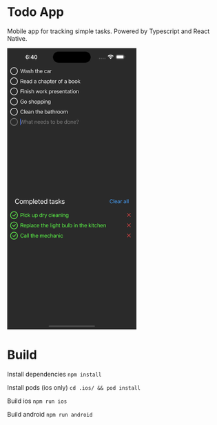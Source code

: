 # Todo App

Mobile app for tracking simple tasks. Powered by Typescript and React Native.

<img src="./assets/app_demo_screenshot.png" width="300px">

# Build

Install dependencies
`npm install`

Install pods (ios only)
`cd .ios/ && pod install`

Build ios
`npm run ios`

Build android
`npm run android`
